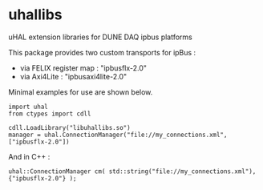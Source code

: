 # uhallibs
uHAL extension libraries for DUNE DAQ ipbus platforms

This package provides two custom transports for ipBus :
- via FELIX register map : "ipbusflx-2.0"
- via Axi4Lite : "ipbusaxi4lite-2.0"

Minimal examples for use are shown below.

```
import uhal
from ctypes import cdll

cdll.LoadLibrary("libuhallibs.so")
manager = uhal.ConnectionManager("file://my_connections.xml", ["ipbusflx-2.0"])
```

And in C++ :
```
uhal::ConnectionManager cm( std::string("file://my_connections.xml"), {"ipbusflx-2.0"} );
```
